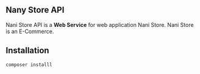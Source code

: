 Nany Store API
------------

Nani Store API is a **Web Service** for web application Nani Store. Nani Store is an E-Commerce.

Installation
------------

`composer installl`
